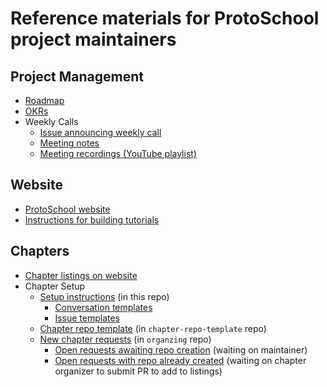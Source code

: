 # Reference materials for ProtoSchool project maintainers


## Project Management
  - [Roadmap](https://github.com/ProtoSchool/roadmap#protoschool-roadmap)
  - [OKRs](https://github.com/ProtoSchool/roadmap/tree/master/okrs)
  - Weekly Calls
    - [Issue announcing weekly call](https://github.com/ProtoSchool/organizing/issues/47)
    - [Meeting notes](https://github.com/ProtoSchool/roadmap/tree/master/meeting-notes)
    - [Meeting recordings (YouTube playlist)](https://www.youtube.com/playlist?list=PLuhRWgmPaHtSOTRjgIj2s9wrkItxzA36P)

## Website
  - [ProtoSchool website](https://proto.school)
  - [Instructions for building tutorials](https://github.com/ProtoSchool/protoschool.github.io#protoschool)

## Chapters
  - [Chapter listings on website](https://proto.school/#/chapters)
  - Chapter Setup
    - [Setup instructions](chapter-setup/chapter-setup.md) (in this repo)
      - [Conversation templates](chapter-setup/convo-templates)
      - [Issue templates](chapter-setup/issue-templates)
    - [Chapter repo template](https://github.com/ProtoSchool/chapter-repo-template) (in `chapter-repo-template` repo)
    - [New chapter requests](https://github.com/ProtoSchool/organizing/issues?q=is%3Aissue+is%3Aopen+label%3Anew-chapter) (in `organzing` repo)
      - [Open requests awaiting repo creation](https://github.com/ProtoSchool/organizing/issues?q=is%3Aissue+is%3Aopen+label%3Anew-chapter+-label%3Arepo-created) (waiting on maintainer)
      - [Open requests with repo already created](https://github.com/ProtoSchool/organizing/issues?q=is%3Aissue+is%3Aopen+label%3Anew-chapter+label%3Arepo-created) (waiting on chapter organizer to submit PR to add to listings)
